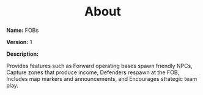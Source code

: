 <h1 style="text-align:center; font-size:2rem; font-weight:bold;">About</h1>

**Name:**
FOBs

**Version:**
1

**Description:**

Provides features such as Forward operating bases spawn friendly NPCs, Capture zones that produce income, Defenders respawn at the FOB, Includes map markers and announcements, and Encourages strategic team play.
